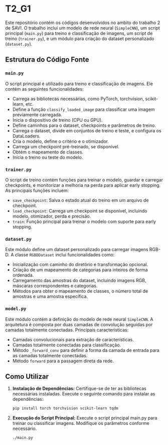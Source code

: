 # T2_G1

Este repositório contém os códigos desenvolvidos no ambito do trabalho 2 de SAVI. O trabalho inclui um modelo de rede neural (`SimpleCNN`), um script principal (`main.py`) para treino e classificação de imagens, um script de treino (`trainer.py`), e um módulo para criação do dataset personalizado (`dataset.py`).

## Estrutura do Código Fonte

### `main.py`
O script principal é utilizado para treino e classificação de imagens. Ele contém as seguintes funcionalidades:

- Carrega as bibliotecas necessárias, como PyTorch, torchvision, scikit-learn, etc.
- Define a função `classify_loaded_image` para classificar uma imagem previamente carregada.
- Inicia o dispositivo de treino (CPU ou GPU).
- Define caminhos para o dataset, checkpoints e parâmetros de treino.
- Carrega o dataset, divide em conjuntos de treino e teste, e configura os DataLoaders.
- Cria o modelo, define o critério e o otimizador.
- Carrega um checkpoint pré-treinado, se disponível.
- Obtém o mapeamento de classes.
- Inicia o treino ou teste do modelo.

### `trainer.py`
O script de treino contém funções para treinar o modelo, guardar e carregar checkpoints, e monitorizar a melhoria na perda para aplicar early stopping. As principais funções incluem:

- `save_checkpoint`: Salva o estado atual do treino em um arquivo de checkpoint.
- `load_checkpoint`: Carrega um checkpoint se disponível, incluindo modelo, otimizador, perda e precisão.
- `train`: Função principal para treinar o modelo com suporte para early stopping.

### `dataset.py`
Este módulo define um dataset personalizado para carregar imagens RGB-D. A classe `RGBDDataset` inclui funcionalidades como:

- Inicialização com caminho do diretório e transformação opcional.
- Criação de um mapeamento de categorias para inteiros de forma ordenada.
- Carregamento das amostras do dataset, incluindo imagens RGB, máscaras correspondentes e categorias.
- Métodos para obter o mapeamento de classes, o número total de amostras e uma amostra específica.

### `model.py`
Este módulo contém a definição do modelo de rede neural `SimpleCNN`. A arquitetura é composta por duas camadas de convolução seguidas por camadas totalmente conectadas. Principais características:

- Camadas convolucionais para extração de características.
- Camadas totalmente conectadas para classificação.
- Método `_forward_conv` para definir a forma da camada de entrada para as camadas totalmente conectadas.
- Método `forward` para a passagem direta da rede.

## Como Utilizar

1. **Instalação de Dependências:**
   Certifique-se de ter as bibliotecas necessárias instaladas. Execute o seguinte comando para instalar as dependências:

   ```bash
   pip install torch torchvision scikit-learn tqdm

2. **Execução do Script Principal:**
   Execute o script principal main.py para treinar ou classificar imagens. Modifique os parâmetros conforme necessário.
   ```bash
   ./main.py
